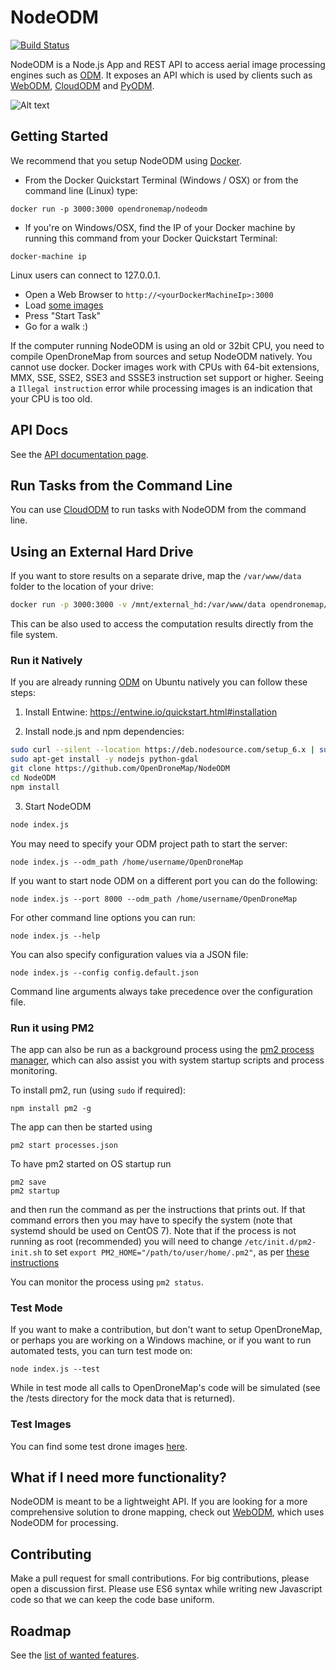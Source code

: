 # NodeODM

[![Build Status](https://travis-ci.org/OpenDroneMap/NodeODM.svg?branch=master)](https://travis-ci.org/OpenDroneMap/NodeODM)

NodeODM is a Node.js App and REST API to access aerial image processing engines such as [ODM](https://github.com/OpenDroneMap/ODM). It exposes an API which is used by clients such as [WebODM](https://github.com/OpenDroneMap/WebODM), [CloudODM](https://github.com/OpenDroneMap/CloudODM) and [PyODM](https://github.com/OpenDroneMap/PyODM).

![Alt text](https://user-images.githubusercontent.com/1951843/42737899-ab31bddc-8848-11e8-97e7-4f7e938c7a76.png "NodeODM")

## Getting Started

We recommend that you setup NodeODM using [Docker](https://www.docker.com/).

* From the Docker Quickstart Terminal (Windows / OSX) or from the command line (Linux) type:
```
docker run -p 3000:3000 opendronemap/nodeodm
```

* If you're on Windows/OSX, find the IP of your Docker machine by running this command from your Docker Quickstart Terminal:

```
docker-machine ip
```

Linux users can connect to 127.0.0.1.

* Open a Web Browser to `http://<yourDockerMachineIp>:3000`
* Load [some images](https://github.com/OpenDroneMap/ODM/tree/master/tests/test_data/images)
* Press "Start Task"
* Go for a walk :)

If the computer running NodeODM is using an old or 32bit CPU, you need to compile OpenDroneMap from sources and setup NodeODM natively. You cannot use docker. Docker images work with CPUs with 64-bit extensions, MMX, SSE, SSE2, SSE3 and SSSE3 instruction set support or higher. Seeing a `Illegal instruction` error while processing images is an indication that your CPU is too old. 

## API Docs

See the [API documentation page](https://github.com/OpenDroneMap/NodeODM/blob/master/docs/index.adoc).

## Run Tasks from the Command Line

You can use [CloudODM](https://github.com/OpenDroneMap/CloudODM) to run tasks with NodeODM from the command line.

## Using an External Hard Drive

If you want to store results on a separate drive, map the `/var/www/data` folder to the location of your drive:

```bash
docker run -p 3000:3000 -v /mnt/external_hd:/var/www/data opendronemap/nodeodm
```

This can be also used to access the computation results directly from the file system.

### Run it Natively

If you are already running [ODM](https://github.com/OpenDroneMap/ODM) on Ubuntu natively you can follow these steps:

1) Install Entwine: https://entwine.io/quickstart.html#installation
 
2) Install node.js and npm dependencies:

```bash
sudo curl --silent --location https://deb.nodesource.com/setup_6.x | sudo bash -
sudo apt-get install -y nodejs python-gdal
git clone https://github.com/OpenDroneMap/NodeODM
cd NodeODM
npm install
```

3) Start NodeODM

```bash
node index.js
```

You may need to specify your ODM project path to start the server:

```
node index.js --odm_path /home/username/OpenDroneMap
```

If you want to start node ODM on a different port you can do the following:

```
node index.js --port 8000 --odm_path /home/username/OpenDroneMap
```

For other command line options you can run:

```
node index.js --help
```

You can also specify configuration values via a JSON file:

```
node index.js --config config.default.json
```

Command line arguments always take precedence over the configuration file.

### Run it using PM2

The app can also be run as a background process using the [pm2 process manager](https://github.com/Unitech/pm2), which can also assist you with system startup scripts and process monitoring.

To install pm2, run (using `sudo` if required):
```shell
npm install pm2 -g
```
The app can then be started using
```shell
pm2 start processes.json
```
To have pm2 started on OS startup run
```shell
pm2 save
pm2 startup
```
and then run the command as per the instructions that prints out. If that command errors then you may have to specify the system (note that systemd should be used on CentOS 7). Note that if the process is not running as root (recommended) you will need to change `/etc/init.d/pm2-init.sh` to set `export PM2_HOME="/path/to/user/home/.pm2"`, as per [these instructions](
http://www.buildsucceeded.com/2015/solved-pm2-startup-at-boot-time-centos-7-red-hat-linux/)

You can monitor the process using `pm2 status`.

### Test Mode

If you want to make a contribution, but don't want to setup OpenDroneMap, or perhaps you are working on a Windows machine, or if you want to run automated tests, you can turn test mode on:

```
node index.js --test
```

While in test mode all calls to OpenDroneMap's code will be simulated (see the /tests directory for the mock data that is returned).

### Test Images

You can find some test drone images [here](https://github.com/dakotabenjamin/odm_data).

## What if I need more functionality?

NodeODM is meant to be a lightweight API. If you are looking for a more comprehensive solution to drone mapping, check out [WebODM](https://github.com/OpenDroneMap/WebODM), which uses NodeODM for processing.

## Contributing

Make a pull request for small contributions. For big contributions, please open a discussion first. Please use ES6 syntax while writing new Javascript code so that we can keep the code base uniform.

## Roadmap

See the [list of wanted features](https://github.com/OpenDroneMap/NodeODM/issues?q=is%3Aopen+is%3Aissue+label%3A%22new+feature%22).
